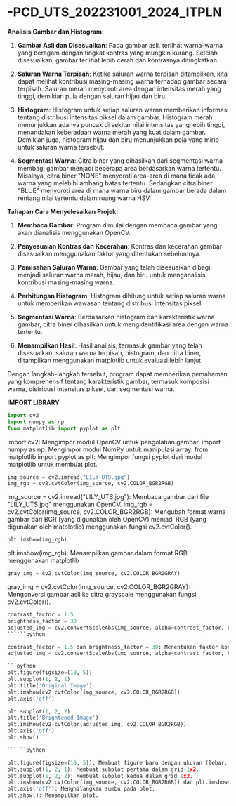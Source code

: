 # -PCD_UTS_202231001_2024_ITPLN

**Analisis Gambar dan Histogram:**

1. **Gambar Asli dan Disesuaikan**: Pada gambar asli, terlihat warna-warna yang beragam dengan tingkat kontras yang mungkin kurang. Setelah disesuaikan, gambar terlihat lebih cerah dan kontrasnya ditingkatkan.

2. **Saluran Warna Terpisah**: Ketika saluran warna terpisah ditampilkan, kita dapat melihat kontribusi masing-masing warna terhadap gambar secara terpisah. Saluran merah menyoroti area dengan intensitas merah yang tinggi, demikian pula dengan saluran hijau dan biru.

3. **Histogram**: Histogram untuk setiap saluran warna memberikan informasi tentang distribusi intensitas piksel dalam gambar. Histogram merah menunjukkan adanya puncak di sekitar nilai intensitas yang lebih tinggi, menandakan keberadaan warna merah yang kuat dalam gambar. Demikian juga, histogram hijau dan biru menunjukkan pola yang mirip untuk saluran warna tersebut.

4. **Segmentasi Warna**: Citra biner yang dihasilkan dari segmentasi warna membagi gambar menjadi beberapa area berdasarkan warna tertentu. Misalnya, citra biner "NONE" menyoroti area-area di mana tidak ada warna yang melebihi ambang batas tertentu. Sedangkan citra biner "BLUE" menyoroti area di mana warna biru dalam gambar berada dalam rentang nilai tertentu dalam ruang warna HSV.

**Tahapan Cara Menyelesaikan Projek:**

1. **Membaca Gambar**: Program dimulai dengan membaca gambar yang akan dianalisis menggunakan OpenCV.

2. **Penyesuaian Kontras dan Kecerahan**: Kontras dan kecerahan gambar disesuaikan menggunakan faktor yang ditentukan sebelumnya.

3. **Pemisahan Saluran Warna**: Gambar yang telah disesuaikan dibagi menjadi saluran warna merah, hijau, dan biru untuk menganalisis kontribusi masing-masing warna.

4. **Perhitungan Histogram**: Histogram dihitung untuk setiap saluran warna untuk memberikan wawasan tentang distribusi intensitas piksel.

5. **Segmentasi Warna**: Berdasarkan histogram dan karakteristik warna gambar, citra biner dihasilkan untuk mengidentifikasi area dengan warna tertentu.

6. **Menampilkan Hasil**: Hasil analisis, termasuk gambar yang telah disesuaikan, saluran warna terpisah, histogram, dan citra biner, ditampilkan menggunakan matplotlib untuk evaluasi lebih lanjut.

Dengan langkah-langkah tersebut, program dapat memberikan pemahaman yang komprehensif tentang karakteristik gambar, termasuk komposisi warna, distribusi intensitas piksel, dan segmentasi warna.

**IMPORT LIBRARY**
```python
import cv2
import numpy as np
from matplotlib import pyplot as plt
```
import cv2: Mengimpor modul OpenCV untuk pengolahan gambar.
import numpy as np: Mengimpor modul NumPy untuk manipulasi array.
from matplotlib import pyplot as plt: Mengimpor fungsi pyplot dari modul matplotlib untuk membuat plot.

```python
img_source = cv2.imread("LILY_UTS.jpg")
img_rgb = cv2.cvtColor(img_source, cv2.COLOR_BGR2RGB)
```
img_source = cv2.imread("LILY_UTS.jpg"): Membaca gambar dari file "LILY_UTS.jpg" menggunakan OpenCV.
img_rgb = cv2.cvtColor(img_source, cv2.COLOR_BGR2RGB): Mengubah format warna gambar dari BGR (yang digunakan oleh OpenCV) menjadi RGB (yang digunakan oleh matplotlib) menggunakan fungsi cv2.cvtColor().

```python
plt.imshow(img_rgb)
```
plt.imshow(img_rgb): Menampilkan gambar dalam format RGB menggunakan matplotlib

```python
gray_img = cv2.cvtColor(img_source, cv2.COLOR_BGR2GRAY)
```
gray_img = cv2.cvtColor(img_source, cv2.COLOR_BGR2GRAY): Mengonversi gambar asli ke citra grayscale menggunakan fungsi cv2.cvtColor().

```python
contrast_factor = 1.5  
brightness_factor = 30    
adjusted_img = cv2.convertScaleAbs(img_source, alpha=contrast_factor, beta=brightness_factor)
``````python

contrast_factor = 1.5 dan brightness_factor = 30: Menentukan faktor kontras dan kecerahan yang akan diterapkan pada gambar.
adjusted_img = cv2.convertScaleAbs(img_source, alpha=contrast_factor, beta=brightness_factor): Menyesuaikan kontras dan kecerahan gambar menggunakan fungsi cv2.convertScaleAbs().

```python
plt.figure(figsize=(10, 5))
plt.subplot(1, 2, 1)
plt.title('Original Image')
plt.imshow(cv2.cvtColor(img_source, cv2.COLOR_BGR2RGB))
plt.axis('off')

plt.subplot(1, 2, 2)
plt.title('Brightened Image')
plt.imshow(cv2.cvtColor(adjusted_img, cv2.COLOR_BGR2RGB))
plt.axis('off')
plt.show()

``````python

plt.figure(figsize=(10, 5)): Membuat figure baru dengan ukuran (lebar, tinggi) = (10, 5).
plt.subplot(1, 2, 1): Membuat subplot pertama dalam grid 1x2.
plt.subplot(1, 2, 2): Membuat subplot kedua dalam grid 1x2.
plt.imshow(cv2.cvtColor(img_source, cv2.COLOR_BGR2RGB)) dan plt.imshow(cv2.cvtColor(adjusted_img, cv2.COLOR_BGR2RGB)): Menampilkan gambar asli dan yang sudah disesuaikan dalam subplot.
plt.axis('off'): Menghilangkan sumbu pada plot.
plt.show(): Menampilkan plot.
